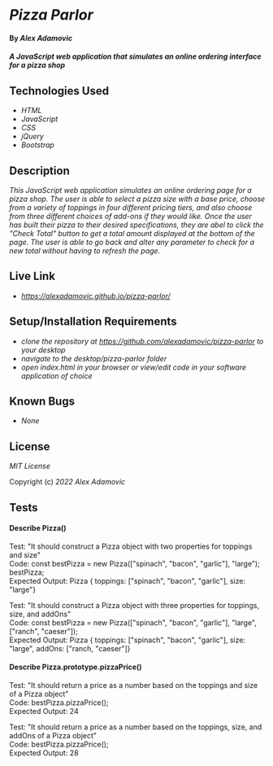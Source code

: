 # _Pizza Parlor_

#### By _**Alex Adamovic**_

#### _A JavaScript web application that simulates an online ordering interface for a pizza shop_

## Technologies Used

* _HTML_
* _JavaScript_
* _CSS_
* _jQuery_
* _Bootstrap_

## Description

_This JavaScript web application simulates an online ordering page for a pizza shop. The user is able to select a pizza size with a base price, choose from a variety of toppings in four different pricing tiers, and also choose from three different choices of add-ons if they would like. Once the user has built their pizza to their desired specifications, they are abel to click the "Check Total" button to get a total amount displayed at the bottom of the page. The user is able to go back and alter any parameter to check for a new total without having to refresh the page._

## Live Link

* _https://alexadamovic.github.io/pizza-parlor/_

## Setup/Installation Requirements

* _clone the repository at https://github.com/alexadamovic/pizza-parlor to your desktop_
* _navigate to the desktop/pizza-parlor folder_
* _open index.html in your browser or view/edit code in your software application of choice_

## Known Bugs

* _None_

## License

_MIT License_

Copyright (c) _2022_ _Alex Adamovic_

## Tests

#### Describe Pizza()

Test: "It should construct a Pizza object with two properties for toppings and size"  
Code: const bestPizza = new Pizza(["spinach", "bacon", "garlic"], "large");  
  bestPizza;  
Expected Output: Pizza { toppings: ["spinach", "bacon", "garlic"], size: "large"}

Test: "It should construct a Pizza object with three properties for toppings, size, and addOns"  
Code: const bestPizza = new Pizza(["spinach", "bacon", "garlic"], "large", ["ranch", "caeser"]);  
Expected Output: Pizza { toppings: ["spinach", "bacon", "garlic"], size: "large", addOns: ["ranch, "caeser"]}

#### Describe Pizza.prototype.pizzaPrice()

Test: "It should return a price as a number based on the toppings and size of a Pizza object"  
Code: bestPizza.pizzaPrice();  
Expected Output: 24

Test: "It should return a price as a number based on the toppings, size, and addOns of a Pizza object"  
Code: bestPizza.pizzaPrice();  
Expected Output: 28
